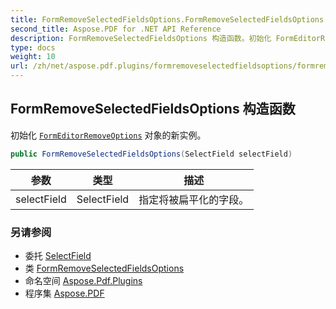 ```yaml
---
title: FormRemoveSelectedFieldsOptions.FormRemoveSelectedFieldsOptions
second_title: Aspose.PDF for .NET API Reference
description: FormRemoveSelectedFieldsOptions 构造函数。初始化 FormEditorRemoveOptions 对象的新实例
type: docs
weight: 10
url: /zh/net/aspose.pdf.plugins/formremoveselectedfieldsoptions/formremoveselectedfieldsoptions/
---
```

## FormRemoveSelectedFieldsOptions 构造函数

初始化 [`FormEditorRemoveOptions`](../../formeditorremoveoptions/) 对象的新实例。

```csharp
public FormRemoveSelectedFieldsOptions(SelectField selectField)
```

| 参数 | 类型 | 描述 |
| --- | --- | --- |
| selectField | SelectField | 指定将被扁平化的字段。 |

### 另请参阅

* 委托 [SelectField](../../selectfield/)
* 类 [FormRemoveSelectedFieldsOptions](../)
* 命名空间 [Aspose.Pdf.Plugins](../../../aspose.pdf.plugins/)
* 程序集 [Aspose.PDF](../../../)
